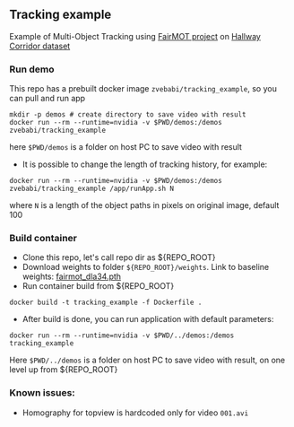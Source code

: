 ## Tracking example
Example of Multi-Object Tracking using [FairMOT project](https://github.com/ifzhang/FairMOT) on [Hallway Corridor dataset](http://www.santhoshsunderrajan.com/datasets.html)

### Run demo
This repo has a prebuilt docker image `zvebabi/tracking_example`, so you can pull and run app
```
mkdir -p demos # create directory to save video with result
docker run --rm --runtime=nvidia -v $PWD/demos:/demos zvebabi/tracking_example
```
here `$PWD/demos` is a folder on host PC to save video with result
- It is possible to change the length of tracking history, for example:
```
docker run --rm --runtime=nvidia -v $PWD/demos:/demos zvebabi/tracking_example /app/runApp.sh N
```
where `N` is a length of the object paths in pixels on original image, default 100

### Build container
- Clone this repo, let's call repo dir as ${REPO_ROOT}
- Download weights to folder `${REPO_ROOT}/weights`. Link to baseline weights: [fairmot_dla34.pth](https://drive.google.com/open?id=1iqRQjsG9BawIl8SlFomMg5iwkb6nqSpi&authuser=0)
- Run container build from ${REPO_ROOT}
```
docker build -t tracking_example -f Dockerfile .
```
- After build is done, you can run application with default parameters:
```
docker run --rm --runtime=nvidia -v $PWD/../demos:/demos tracking_example
```
Here `$PWD/../demos` is a folder on host PC to save video with result, on one level up from ${REPO_ROOT}

### Known issues:
- Homography for topview is hardcoded only for video `001.avi`